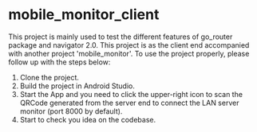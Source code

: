 # mobile_monitor_client

This project is mainly used to test the different features of go_router package and navigator 2.0.
This project is as the client end accompanied with another project 'mobile_monitor'.
To use the project properly, please follow up with the steps below:
1. Clone the project.
2. Build the project in Android Studio.
3. Start the App and you need to click the upper-right icon to scan the QRCode generated from the
   server end to connect the LAN server monitor (port 8000 by default).
4. Start to check you idea on the codebase.